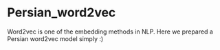 # Persian_word2vec
Word2vec is one of the embedding methods in NLP. Here we prepared a Persian word2vec model simply :)
